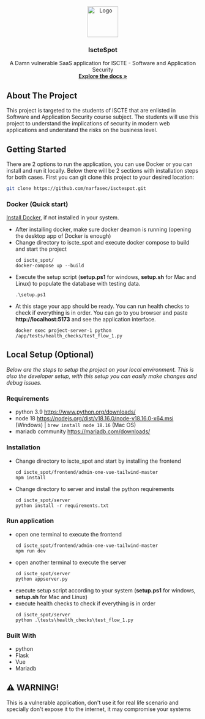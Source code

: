 <!-- Improved compatibility of back to top link: See: https://github.com/othneildrew/Best-README-Template/pull/73 -->
<a id="readme-top"></a>
<br />
<div align="center">
  <img src="https://www.google.com/url?sa=i&url=https%3A%2F%2Fconhecimentoinovacao.iscte-iul.pt%2F&psig=AOvVaw0-uupha0N7JwPwGMv9M4kQ&ust=1725037244802000&source=images&cd=vfe&opi=89978449&ved=0CBQQjRxqFwoTCOje-tLWmogDFQAAAAAdAAAAABAE" alt="Logo" width="80" height="80">

  <h3 align="center">IscteSpot</h3>

  <p align="center">
    A Damn vulnerable SaaS application for ISCTE - Software and Application Security
    <br />
    <a href="https://github.com/othneildrew/Best-README-Template"><strong>Explore the docs »</strong></a>
    <br />
  </p>
</div>



<!-- ABOUT THE PROJECT -->
## About The Project

This project is targeted to the students of ISCTE that are enlisted in Software and Application Security course subject.
The students will use this project to understand the implications of security in modern web applications and understand the risks on the business level.

## Getting Started

There are 2 options to run the application, you can use Docker or you can install and run it locally. Below there will be 2 sections with installation steps for both cases.
First you can git clone this project to your desired location:
   ```sh
   git clone https://github.com/narfasec/isctespot.git
   ```
### Docker (Quick start)

[Install Docker](https://docs.docker.com/engine/install/), if not installed in your system.
* After installing docker, make sure docker deamon is running (opening the desktop app of Docker is enough)
* Change directory to iscte_spot and execute docker compose to build and start the project
  ```
  cd iscte_spot/
  docker-compose up --build
  ```
* Execute the setup script (**setup.ps1** for windows, **setup.sh** for Mac and Linux) to populate the database with testing data.
  ```
  .\setup.ps1
  ```
* At this stage your app should be ready. You can run health checks to check if everything is in order. You can go to you browser and paste **http://localhost:5173** and see the application interface.
  ```
  docker exec project-server-1 python /app/tests/health_checks/test_flow_1.py
  ```

## Local Setup (Optional)

_Below are the steps to setup the project on your local environment. This is also the developer setup, with this setup you can easily make changes and debug issues._

### Requirements
* python 3.9 https://www.python.org/downloads/
* node 18 https://nodejs.org/dist/v18.16.0/node-v18.16.0-x64.msi (Windows) | `brew install node 18.16` (Mac OS)
* mariadb community https://mariadb.com/downloads/
### Installation
* Change directory to iscte_spot and start by installing the frontend
  ```
  cd iscte_spot/frontend/admin-one-vue-tailwind-master
  npm install
  ```
* Change directory to server and install the python requirements
  ```
  cd iscte_spot/server
  python install -r requirements.txt
  ```
### Run application
* open one terminal to execute the frontend
  ```
  cd iscte_spot/frontend/admin-one-vue-tailwind-master
  npm run dev
  ```
* open another terminal to execute the server
  ```
  cd iscte_spot/server
  python appserver.py
  ```
* execute setup script according to your system (**setup.ps1** for windows, **setup.sh** for Mac and Linux)
* execute health checks to check if everything is in order
  ```
  cd iscte_spot/server
  python .\tests\health_checks\test_flow_1.py
  ```
  
### Built With

* python
* Flask
* Vue
* Mariadb
  
## ⚠️ WARNING!
This is a vulnerable application, don't use it for real life scenario and specially don't expose it to the internet, it may compromise your systems
